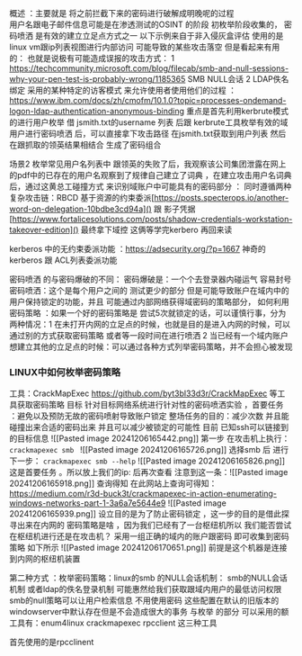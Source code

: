 概述 ：主要就是 将之前拦截下来的密码进行破解成明晚呢的过程  
用户名跟电子邮件信息可能是在渗透测试的OSINT 的阶段 初枚举阶段收集的，
密码喷洒 是有效的建立立足点方式之一 
以下示例来自于非入侵灰盒评估  使用的是 linux vm跟ip列表视图进行内部访问
可能导致的某些攻击落空 但是看起来有用的：
也就是说极有可能造成误报的攻击方式：
1 https://techcommunity.microsoft.com/blog/filecab/smb-and-null-sessions-why-your-pen-test-is-probably-wrong/1185365  SMB NULL会话 
2 LDAP佚名绑定    采用的某种特定的访客模式 来允许使用者使用他们的过程 ：https://www.ibm.com/docs/zh/cmofm/10.1.0?topic=processes-ondemand-logon-ldap-authentication-anonymous-binding
重点是首先利用kerbrute模式的进行用户枚举
借 jsmith.txt的username 列表 后跟 kerbrute工具枚举有效的域用户进行密码喷洒 后，可以直接拿下攻击路径  在jsmith.txt获取到用户列表 然后在跟抓取的领英结果相结合 生成了密码组合

场景2 
枚举常见用户名列表中 跟领英的失败了后，我观察该公司集团泄露在网上的pdf中的已存在的用户名观察到了规律自己建立了词典 ，在建立攻击用户名词典后，通过这黄总工碰撞方式 来识别域账户中可能具有的密码部分  ：
同时遵循两种复杂攻击链：RBCD 基于资源的约束委派[https://posts.specterops.io/another-word-on-delegation-10bdbe3cd94a]() 跟 影子凭据[https://www.fortalicesolutions.com/posts/shadow-credentials-workstation-takeover-edition]() 最终拿下域控  这俩等学完kerbero 再回来读

kerberos 中的无约束委派功能 ：https://adsecurity.org/?p=1667
神奇的kerberos 跟 ACL列表委派功能 


密码喷洒 的与密码爆破的不同：
密码爆破是：一个个去登录器内碰运气 容易封号
密码喷洒：这个是每个用户之间的 测试更少的部分     但是可能导致账户在域内中的用户保持锁定的功能，并且 可能通过内部网络获得域密码的策略部分，
如何利用密码策略  ：如果一个好的密码策略是 尝试5次就锁定的话，可以谨慎行事，分为两种情况：1 在未打开内网的立足点的时候，也就是目的是进入内网的时候，可以通过别的方式获取密码策略 或者等一段时间在进行喷洒
2  当已经有一个域内账户想建立其他的立足点的时候：可以通过各种方式列举密码策略，并不会担心被发现 

### LINUX中如何枚举密码策略 
工具：CrackMapExec  https://github.com/byt3bl33d3r/CrackMapExec 等工具获取密码策略 
目标 针对目标网络系统进行针对性的密码喷洒实验 ，首要任务 ：避免以及预防无故的密码喷射导致账户锁定 
整场任务的目的：减少次数 并且能碰撞出来合适的密码出来 并且可以减少被锁定的可能性
目前 已知ssh可以链接到的目标信息 
![[Pasted image 20241206165442.png]]
第一步  在攻击机上执行：
`crackmapexec smb `
![[Pasted image 20241206165726.png]]
选择smb 后 进行下一步：
`crackmapexec smb --help`
![[Pasted image 20241206165826.png]]
这是首要任务 。所以放上我们的ip:
后再次查看 注意到这一条：![[Pasted image 20241206165918.png]]
查询得知 在此网站上查询可得知：https://medium.com/r3d-buck3t/crackmapexec-in-action-enumerating-windows-networks-part-1-3a6a7e5644e9
![[Pasted image 20241206165939.png]]
设立目的是为了防止密码锁定  ，这一步的目的是借此探寻出来在内网的 密码策略是啥 ，因为我们已经有了一台枢纽机所以 我们能否尝试在枢纽机进行还是在攻击机？
采用一组正确的域内的账户跟密码 即可收集到密码策略 如下所示
![[Pasted image 20241206170651.png]]
前提是这个机器是连接到内网的枢纽机装置 

第二种方式 ：枚举密码策略：linux的smb 的NULL会话机制：
smb的NULL会话机制 或者ldap的佚名登录机制 可能惠然给我们获取跟域内用户的最低访问权限 
 smb的null策略可以让用户检索信息 不用使用密码  这些配置在默认的旧版本的 windowserver中默认存在但是不会造成很大的事务 
与枚举 的部分 可以采用的额工具有：enum4linux crackmapexec rpcclient 这三种工具 

首先使用的是rpcclinent 


